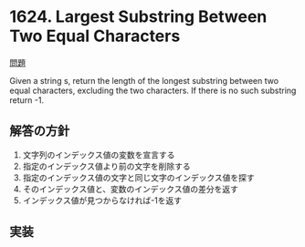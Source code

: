 # 1624. Largest Substring Between Two Equal Characters

[問題](https://leetcode.com/problems/largest-substring-between-two-equal-characters/)


Given a string s, return the length of the longest substring between two equal characters, excluding the two characters. If there is no such substring return -1.

## 解答の方針

1. 文字列のインデックス値の変数を宣言する
2. 指定のインデックス値より前の文字を削除する
3. 指定のインデックス値の文字と同じ文字のインデックス値を探す
4. そのインデックス値と、変数のインデックス値の差分を返す
5. インデックス値が見つからなければ-1を返す


## 実装
```go

```